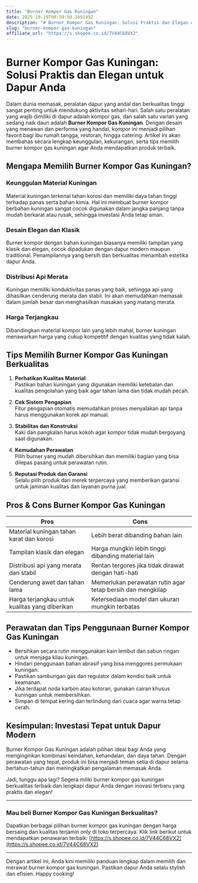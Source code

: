 ```yaml
---
title: "Burner Kompor Gas Kuningan"
date: 2025-10-19T00:59:50.169199Z
description: "# Burner Kompor Gas Kuningan: Solusi Praktis dan Elegan untuk Dapur Anda..."
slug: "burner-kompor-gas-kuningan"
affiliate_url: "https://s.shopee.co.id/7V44C68VX2"
---
```

# Burner Kompor Gas Kuningan: Solusi Praktis dan Elegan untuk Dapur Anda

Dalam dunia memasak, peralatan dapur yang andal dan berkualitas tinggi sangat penting untuk mendukung aktivitas sehari-hari. Salah satu peralatan yang wajib dimiliki di dapur adalah kompor gas, dan salah satu varian yang sedang naik daun adalah **Burner Kompor Gas Kuningan**. Dengan desain yang menawan dan performa yang handal, kompor ini menjadi pilihan favorit bagi ibu rumah tangga, restoran, hingga catering. Artikel ini akan membahas secara lengkap keunggulan, kekurangan, serta tips memilih burner kompor gas kuningan agar Anda mendapatkan produk terbaik.

## Mengapa Memilih Burner Kompor Gas Kuningan?

### Keunggulan Material Kuningan
Material kuningan terkenal tahan korosi dan memiliki daya tahan tinggi terhadap panas serta bahan kimia. Hal ini membuat burner kompor berbahan kuningan sangat cocok digunakan dalam jangka panjang tanpa mudah berkarat atau rusak, sehingga investasi Anda tetap aman.

### Desain Elegan dan Klasik
Burner kompor dengan bahan kuningan biasanya memiliki tampilan yang klasik dan elegan, cocok dipadukan dengan dapur modern maupun traditional. Penampilannya yang bersih dan berkualitas menambah estetika dapur Anda.

### Distribusi Api Merata
Kuningan memiliki konduktivitas panas yang baik, sehingga api yang dihasilkan cenderung merata dan stabil. Ini akan memudahkan memasak dalam jumlah besar dan menghasilkan masakan yang matang merata.

### Harga Terjangkau
Dibandingkan material kompor lain yang lebih mahal, burner kuningan menawarkan harga yang cukup kompetitif dengan kualitas yang tidak kalah.

## Tips Memilih Burner Kompor Gas Kuningan Berkualitas

1. **Perhatikan Kualitas Material**  
Pastikan bahan kuningan yang digunakan memiliki ketebalan dan kualitas pengolahan yang baik agar tahan lama dan tidak mudah pecah.

2. **Cek Sistem Pengapian**  
Fitur pengapian otomatis memudahkan proses menyalakan api tanpa harus menggunakan korek api manual.

3. **Stabilitas dan Konstruksi**  
Kaki dan pangkalan harus kokoh agar kompor tidak mudah bergoyang saat digunakan.

4. **Kemudahan Perawatan**  
Pilih burner yang mudah dibersihkan dan memiliki bagian yang bisa dilepas pasang untuk perawatan rutin.

5. **Reputasi Produk dan Garansi**  
Selalu pilih produk dari merek terpercaya yang memberikan garansi untuk jaminan kualitas dan layanan purna jual.

## Pros & Cons Burner Kompor Gas Kuningan

| Pros                                                        | Cons                                                       |
|--------------------------------------------------------------|------------------------------------------------------------|
| Material kuningan tahan karat dan korosi                     | Lebih berat dibanding bahan lain                          |
| Tampilan klasik dan elegan                                  | Harga mungkin lebih tinggi dibanding material lain       |
| Distribusi api yang merata dan stabil                        | Rentan tergores jika tidak dirawat dengan hati-hati      |
| Cenderung awet dan tahan lama                                | Memerlukan perawatan rutin agar tetap bersih dan mengkilap |
| Harga terjangkau untuk kualitas yang diberikan               | Ketersediaan model dan ukuran mungkin terbatas            |

## Perawatan dan Tips Penggunaan Burner Kompor Gas Kuningan

- Bersihkan secara rutin menggunakan kain lembut dan sabun ringan untuk menjaga kilau kuningan.
- Hindari penggunaan bahan abrasif yang bisa menggores permukaan kuningan.
- Pastikan sambungan gas dan regulator dalam kondisi baik untuk keamanan.
- Jika terdapat noda karbon atau kotoran, gunakan cairan khusus kuningan untuk membersihkan.
- Simpan di tempat kering dan terlindung dari cuaca agar warna tetap cerah.

## Kesimpulan: Investasi Tepat untuk Dapur Modern

Burner Kompor Gas Kuningan adalah pilihan ideal bagi Anda yang menginginkan kombinasi keindahan, kehandalan, dan daya tahan. Dengan perawatan yang tepat, produk ini bisa menjadi teman setia di dapur selama bertahun-tahun dan meningkatkan pengalaman memasak Anda.

Jadi, tunggu apa lagi? Segera miliki burner kompor gas kuningan berkualitas terbaik dan lengkapi dapur Anda dengan inovasi terbaru yang praktis dan elegan!

---

### Mau beli Burner Kompor Gas Kuningan Berkualitas?

Dapatkan berbagai pilihan burner kompor gas kuningan dengan harga bersaing dan kualitas terjamin only di toko terpercaya. Klik link berikut untuk mendapatkan penawaran terbaik: [https://s.shopee.co.id/7V44C68VX2](https://s.shopee.co.id/7V44C68VX2)

---

Dengan artikel ini, Anda kini memiliki panduan lengkap dalam memilih dan merawat burner kompor gas kuningan. Pastikan dapur Anda selalu stylish dan efisien. Happy cooking!